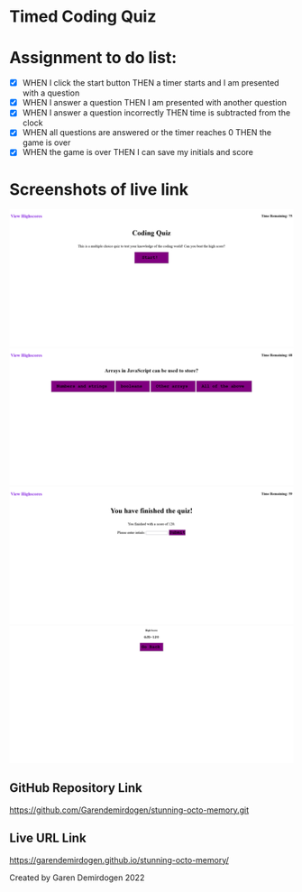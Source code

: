 # Timed Coding Quiz

# Assignment to do list:
- [x] WHEN I click the start button THEN a timer starts and I am presented with a question
- [x] WHEN I answer a question THEN I am presented with another question
- [x] WHEN I answer a question incorrectly THEN time is subtracted from the clock
- [x] WHEN all questions are answered or the timer reaches 0 THEN the game is over
- [x] WHEN the game is over THEN I can save my initials and score

# Screenshots of live link
![Start-Quiz](./images/start.png)
![Questions](./images/questions.png)
![Submit-Score-Screen](./images/submit.png)
![Highscores-Page](./images/highscore.png)

## GitHub Repository Link
https://github.com/Garendemirdogen/stunning-octo-memory.git
## Live URL Link
https://garendemirdogen.github.io/stunning-octo-memory/

Created by Garen Demirdogen 2022
